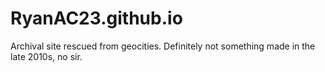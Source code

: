 # RyanAC23.github.io

Archival site rescued from geocities. Definitely not something made in the late
2010s, no sir.
